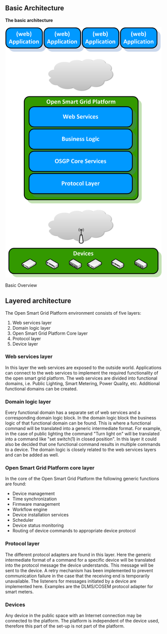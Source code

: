 ## Basic Architecture

**The basic architecture**

 ![alt ](basic-architecture.png)

Basic Overview

## Layered architecture

The Open Smart Grid Platform environment consists of five layers:

1. Web services layer
2. Domain logic layer
3. Open Smart Grid Platform Core layer
4. Protocol layer
5. Device layer

### Web services layer

In this layer the web services are exposed to the outside world. Applications can connect to the web services to implement the required functionality of the open smart grid platform. The web services are divided into functional domains, i.e. Public Lighting, Smart Metering, Power Quality, etc. Additional functional domains can be created.

### Domain logic layer

Every functional domain has a separate set of web services and a corresponding domain logic block. In the domain logic block the business logic of that functional domain can be found. This is where a functional command will be translated into a generic intermediate format. For example, in the case of public lighting the command "Turn light on" will be translated into a command like "set switch(1) in closed position". In this layer it could also be decided that one functional command results in multiple commands to a device. The domain logic is closely related to the web services layers and can be added as well.

### Open Smart Grid Platform core layer

In the core of the Open Smart Grid Platform the following generic functions are found:

- Device management
- Time synchronization
- Firmware management
- Workflow engine
- Device installation services
- Scheduler
- Device status monitoring
- Routing of device commands to appropriate device protocol

### Protocol layer

The different protocol adapters are found in this layer. Here the generic intermediate format of a command for a specific device will be translated into the protocol message the device understands. This message will be sent to the device. A retry mechanism has been implemented to prevent communication failure in the case that the receiving end is temporarily unavailable. The listeners for messages initiated by a device are implemented here. Examples are the DLMS/COSEM protocol adapter for smart meters.

### Devices

Any device in the public space with an Internet connection may be connected to the platform. The platform is independent of the device used, therefore this part of the set-up is not part of the platform.
